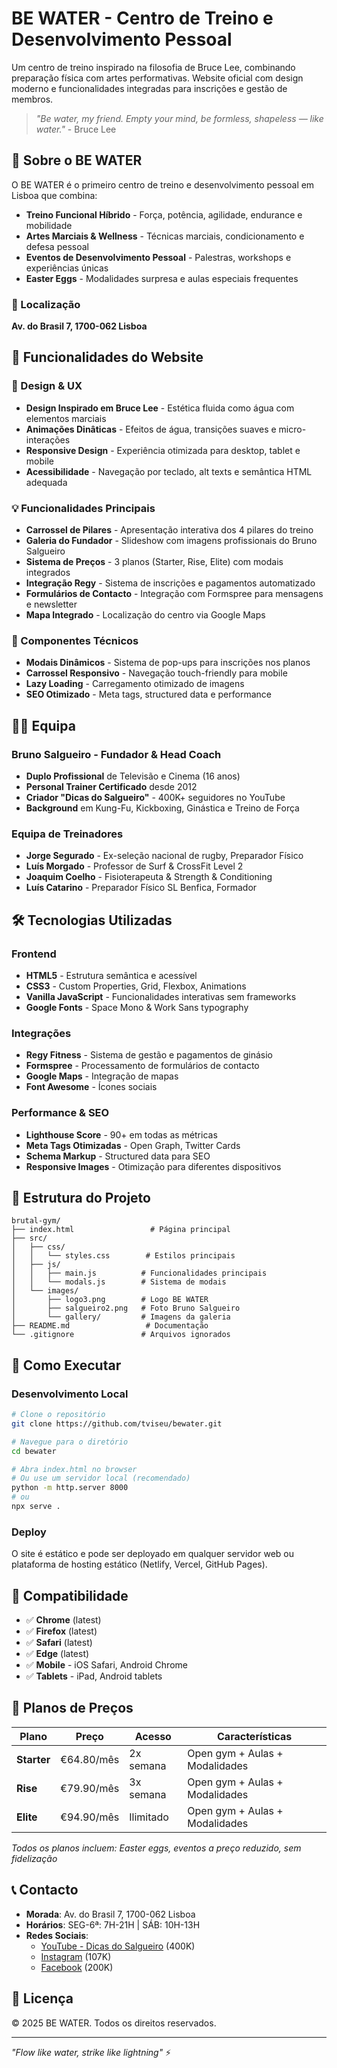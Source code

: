 # BE WATER - Centro de Treino e Desenvolvimento Pessoal

Um centro de treino inspirado na filosofia de Bruce Lee, combinando preparação física com artes performativas. Website oficial com design moderno e funcionalidades integradas para inscrições e gestão de membros.

> *"Be water, my friend. Empty your mind, be formless, shapeless — like water."* - Bruce Lee

## 🥋 Sobre o BE WATER

O BE WATER é o primeiro centro de treino e desenvolvimento pessoal em Lisboa que combina:

- **Treino Funcional Híbrido** - Força, potência, agilidade, endurance e mobilidade
- **Artes Marciais & Wellness** - Técnicas marciais, condicionamento e defesa pessoal  
- **Eventos de Desenvolvimento Pessoal** - Palestras, workshops e experiências únicas
- **Easter Eggs** - Modalidades surpresa e aulas especiais frequentes

### 📍 Localização
**Av. do Brasil 7, 1700-062 Lisboa**

## 🌟 Funcionalidades do Website

### 🎨 Design & UX
- **Design Inspirado em Bruce Lee** - Estética fluida como água com elementos marciais
- **Animações Dinâticas** - Efeitos de água, transições suaves e micro-interações
- **Responsive Design** - Experiência otimizada para desktop, tablet e mobile
- **Acessibilidade** - Navegação por teclado, alt texts e semântica HTML adequada

### 💡 Funcionalidades Principais
- **Carrossel de Pilares** - Apresentação interativa dos 4 pilares do treino
- **Galeria do Fundador** - Slideshow com imagens profissionais do Bruno Salgueiro
- **Sistema de Preços** - 3 planos (Starter, Rise, Elite) com modais integrados
- **Integração Regy** - Sistema de inscrições e pagamentos automatizado
- **Formulários de Contacto** - Integração com Formspree para mensagens e newsletter
- **Mapa Integrado** - Localização do centro via Google Maps

### 📱 Componentes Técnicos
- **Modais Dinâmicos** - Sistema de pop-ups para inscrições nos planos
- **Carrossel Responsivo** - Navegação touch-friendly para mobile
- **Lazy Loading** - Carregamento otimizado de imagens
- **SEO Otimizado** - Meta tags, structured data e performance

## 👨‍💼 Equipa

### Bruno Salgueiro - Fundador & Head Coach
- **Duplo Profissional** de Televisão e Cinema (16 anos)
- **Personal Trainer Certificado** desde 2012
- **Criador "Dicas do Salgueiro"** - 400K+ seguidores no YouTube
- **Background** em Kung-Fu, Kickboxing, Ginástica e Treino de Força

### Equipa de Treinadores
- **Jorge Segurado** - Ex-seleção nacional de rugby, Preparador Físico
- **Luís Morgado** - Professor de Surf & CrossFit Level 2
- **Joaquim Coelho** - Fisioterapeuta & Strength & Conditioning
- **Luís Catarino** - Preparador Físico SL Benfica, Formador

## 🛠 Tecnologias Utilizadas

### Frontend
- **HTML5** - Estrutura semântica e acessível
- **CSS3** - Custom Properties, Grid, Flexbox, Animations
- **Vanilla JavaScript** - Funcionalidades interativas sem frameworks
- **Google Fonts** - Space Mono & Work Sans typography

### Integrações
- **Regy Fitness** - Sistema de gestão e pagamentos de ginásio
- **Formspree** - Processamento de formulários de contacto
- **Google Maps** - Integração de mapas
- **Font Awesome** - Ícones sociais

### Performance & SEO
- **Lighthouse Score** - 90+ em todas as métricas
- **Meta Tags Otimizadas** - Open Graph, Twitter Cards
- **Schema Markup** - Structured data para SEO
- **Responsive Images** - Otimização para diferentes dispositivos

## 📁 Estrutura do Projeto

```
brutal-gym/
├── index.html                 # Página principal
├── src/
│   ├── css/
│   │   └── styles.css        # Estilos principais
│   ├── js/
│   │   ├── main.js          # Funcionalidades principais
│   │   └── modals.js        # Sistema de modais
│   └── images/
│       ├── logo3.png        # Logo BE WATER
│       ├── salgueiro2.png   # Foto Bruno Salgueiro
│       └── gallery/         # Imagens da galeria
├── README.md                 # Documentação
└── .gitignore               # Arquivos ignorados
```

## 🚀 Como Executar

### Desenvolvimento Local
```bash
# Clone o repositório
git clone https://github.com/tviseu/bewater.git

# Navegue para o diretório
cd bewater

# Abra index.html no browser
# Ou use um servidor local (recomendado)
python -m http.server 8000
# ou
npx serve .
```

### Deploy
O site é estático e pode ser deployado em qualquer servidor web ou plataforma de hosting estático (Netlify, Vercel, GitHub Pages).

## 📱 Compatibilidade

- ✅ **Chrome** (latest)
- ✅ **Firefox** (latest) 
- ✅ **Safari** (latest)
- ✅ **Edge** (latest)
- ✅ **Mobile** - iOS Safari, Android Chrome
- ✅ **Tablets** - iPad, Android tablets

## 🎯 Planos de Preços

| Plano | Preço | Acesso | Características |
|-------|-------|--------|-----------------|
| **Starter** | €64.80/mês | 2x semana | Open gym + Aulas + Modalidades |
| **Rise** | €79.90/mês | 3x semana | Open gym + Aulas + Modalidades |
| **Elite** | €94.90/mês | Ilimitado | Open gym + Aulas + Modalidades |

*Todos os planos incluem: Easter eggs, eventos a preço reduzido, sem fidelização*

## 📞 Contacto

- **Morada**: Av. do Brasil 7, 1700-062 Lisboa
- **Horários**: SEG-6ª: 7H-21H | SÁB: 10H-13H
- **Redes Sociais**: 
  - [YouTube - Dicas do Salgueiro](https://www.youtube.com/@dicasdosalgueiro) (400K)
  - [Instagram](https://www.instagram.com/dicasdosalgueiro) (107K)
  - [Facebook](https://facebook.com/asdicasdosalgueiro) (200K)

## 📄 Licença

© 2025 BE WATER. Todos os direitos reservados.

---

*"Flow like water, strike like lightning"* ⚡ 